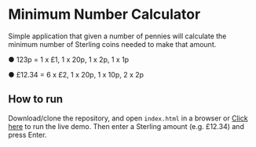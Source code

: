 Minimum Number Calculator
=============

Simple application that given a number of pennies will calculate the minimum number of Sterling coins needed to make that amount.

● 123p = 1 x £1, 1 x 20p, 1 x 2p, 1 x 1p


● £12.34 = 6 x £2, 1 x 20p, 1 x 10p, 2 x 2p

## How to run 

Download/clone the repository, and open `index.html` in a browser or  [Click here](https://minimumnumber.000webhostapp.com) to run the live demo. Then enter a Sterling amount (e.g. £12.34) and press Enter.




